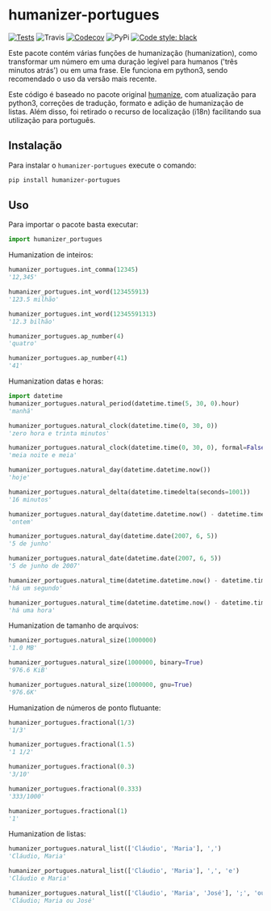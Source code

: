 # humanizer-portugues

[![Tests](https://github.com/staticdev/humanizer-portugues/workflows/Tests/badge.svg)](https://github.com/staticdev/humanizer-portugues/actions?workflow=Tests)
![Travis](https://api.travis-ci.org/staticdev/humanizer-portugues.svg?branch=master)
[![Codecov](https://codecov.io/gh/staticdev/humanizer-portugues/badge.svg?branch=master&service=github)](https://codecov.io/gh/staticdev/humanizer-portugues)
![PyPi](https://badge.fury.io/py/humanizer-portugues.svg)
[![Code style: black](https://img.shields.io/badge/code%20style-black-000000.svg)](https://github.com/psf/black)

Este pacote contém várias funções de humanização (humanization), como
transformar um número em uma duração legível para humanos ('três minutos
atrás') ou em uma frase. Ele funciona em python3, sendo recomendado
o uso da versão mais recente.

Este código é baseado no pacote original
[humanize](https://github.com/jmoiron/humanize), com atualização para
python3, correções de tradução, formato e adição de humanização de
listas. Além disso, foi retirado o recurso de localização (i18n)
facilitando sua utilização para português.

## Instalação

Para instalar o `humanizer-portugues` execute o comando:

```sh
pip install humanizer-portugues
```

## Uso

Para importar o pacote basta executar:

```python
import humanizer_portugues
```

Humanization de inteiros:

```python
humanizer_portugues.int_comma(12345)
'12,345'

humanizer_portugues.int_word(123455913)
'123.5 milhão'

humanizer_portugues.int_word(12345591313)
'12.3 bilhão'

humanizer_portugues.ap_number(4)
'quatro'

humanizer_portugues.ap_number(41)
'41'
```

Humanization datas e horas:

```python
import datetime
humanizer_portugues.natural_period(datetime.time(5, 30, 0).hour)
'manhã'

humanizer_portugues.natural_clock(datetime.time(0, 30, 0))
'zero hora e trinta minutos'

humanizer_portugues.natural_clock(datetime.time(0, 30, 0), formal=False)
'meia noite e meia'

humanizer_portugues.natural_day(datetime.datetime.now())
'hoje'

humanizer_portugues.natural_delta(datetime.timedelta(seconds=1001))
'16 minutos'

humanizer_portugues.natural_day(datetime.datetime.now() - datetime.timedelta(days=1))
'ontem'

humanizer_portugues.natural_day(datetime.date(2007, 6, 5))
'5 de junho'

humanizer_portugues.natural_date(datetime.date(2007, 6, 5))
'5 de junho de 2007'

humanizer_portugues.natural_time(datetime.datetime.now() - datetime.timedelta(seconds=1))
'há um segundo'

humanizer_portugues.natural_time(datetime.datetime.now() - datetime.timedelta(seconds=3600))
'há uma hora'
```

Humanization de tamanho de arquivos:

```python
humanizer_portugues.natural_size(1000000)
'1.0 MB'

humanizer_portugues.natural_size(1000000, binary=True)
'976.6 KiB'

humanizer_portugues.natural_size(1000000, gnu=True)
'976.6K'
```

Humanization de números de ponto flutuante:

```python
humanizer_portugues.fractional(1/3)
'1/3'

humanizer_portugues.fractional(1.5)
'1 1/2'

humanizer_portugues.fractional(0.3)
'3/10'

humanizer_portugues.fractional(0.333)
'333/1000'

humanizer_portugues.fractional(1)
'1'
```

Humanization de listas:

```python
humanizer_portugues.natural_list(['Cláudio', 'Maria'], ',')
'Cláudio, Maria'

humanizer_portugues.natural_list(['Cláudio', 'Maria'], ',', 'e')
'Cláudio e Maria'

humanizer_portugues.natural_list(['Cláudio', 'Maria', 'José'], ';', 'ou')
'Cláudio; Maria ou José'
```
